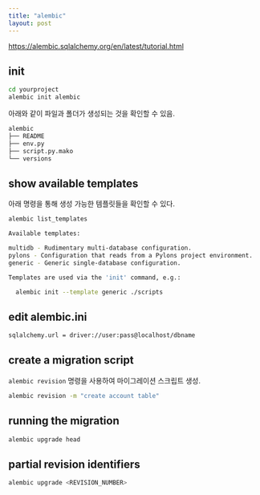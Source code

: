 ```yaml
---
title: "alembic"
layout: post
---
```


<https://alembic.sqlalchemy.org/en/latest/tutorial.html>

## init

~~~sh
cd yourproject
alembic init alembic
~~~

아래와 같이 파일과 폴더가 생성되는 것을 확인할 수 있음.  

~~~sh
alembic
├── README
├── env.py
├── script.py.mako
└── versions
~~~

## show available templates

아래 명령을 통해 생성 가능한 템플릿들을 확인할 수 있다.  

~~~sh
alembic list_templates
~~~

~~~sh
Available templates:

multidb - Rudimentary multi-database configuration.
pylons - Configuration that reads from a Pylons project environment.
generic - Generic single-database configuration.

Templates are used via the 'init' command, e.g.:

  alembic init --template generic ./scripts
~~~

## edit alembic.ini

~~~sh
sqlalchemy.url = driver://user:pass@localhost/dbname
~~~

## create a migration script

`alembic revision` 명령을 사용하여 마이그레이션 스크립트 생성.  

~~~sh
alembic revision -m "create account table"
~~~

## running the migration

~~~sh
alembic upgrade head
~~~

## partial revision identifiers

~~~sh
alembic upgrade <REVISION_NUMBER>
~~~
